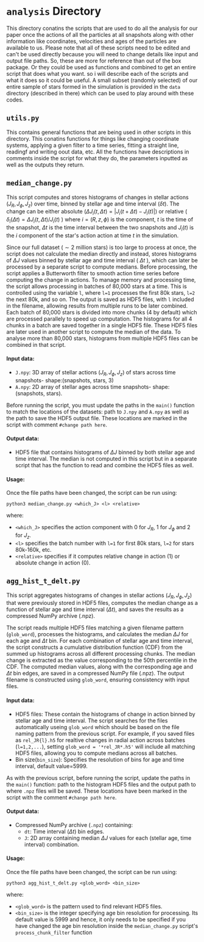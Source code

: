 # `analysis` Directory

This directory conatins the scripts that are used to do all the analysis for our paper once the actions of all the particles at all snapshots along with other information like coordinates, velocities and ages of the particles are available to us. Please note that all of these scripts need to be edited and can't be used directly because you will need to change details like input and output file paths. So, these are more for reference than out of the box package. Or they could be used as functions and combined to get an entire script that does what you want. so i will describe each of the scripts and what it does so it could be useful. A small subset (randomly selected) of our entire sample of stars formed in the simulation is provided in the `data` directory (described in there) which can be used to play around with these codes.

## `utils.py` 
This contains general functions that are being used in other scripts in this directory. This conatins functions for things like changing coordinate systems, applying a given filter to a time series, fitting a straight line, readingf and writing oout data, etc. All the functions have descriptions in comments inside the script for what they do, the parameters inputted as well as the outputs they return.
## `median_change.py`
This script computes and stores histograms of changes in stellar actions ($J_R, J_{\phi}, J_z$) over time, binned by stellar age and time interval ($\delta t$). The change can be either absolute ($\Delta J_i (t,\Delta t) = \left | J_i(t+\Delta t) - J_i(t) \right |$) or relative ( $\delta_i (\Delta t) = \Delta J_i (t,\Delta t)/J_i(t)$ ) where $i = (R,z,\phi)$ is the component, $t$ is the time of the snapshot, $\Delta t$ is the time interval between the two snapshots and $J_i(t)$ is the $i$ component of the star's action action at time $t$ in the simulation.

  Since our full dataset ($\sim 2$ million stars) is too large to process at once, the script does not calculate the median directly and instead, stores histograms of $\Delta J$ values binned by stellar age and time interval ( $\Delta t$ ), which can later be processed by a separate script to compute medians. Before processing, the script applies a Butterworth filter to smooth action time series before computing the change in actions. To manage memory and processing time, the script allows processing in batches of 80,000 stars at a time. This is controlled using the variable `l`, where `l=1` processes the first 80k stars, `l=2` the next 80k, and so on. The output is saved as HDF5 files, with `l` included in the filename, allowing results from multiple runs to be later combined. Each batch of 80,000 stars is divided into more chunks (4 by default) which are processed parallely to speed up computation. The histograms for all 4 chunks in a batch are saved together in a single HDF5 file. These HDF5 files are later used in another script to compute the median of the data. To analyse more than 80,000 stars, histograms from multiple HDF5 files can be combined in that script.

  #### Input data:
  - `J.npy`: 3D array of stellar actions ($J_R, J_{\phi}, J_z$) of stars across time snapshots- shape:(snapshots, stars, 3)
  - `A.npy`: 2D array of stellar ages across time snapshots- shape: (snapshots, stars).
    
  Before running the script, you must update the paths in the `main()` function to match the locations of the datasets: path to `J.npy` and `A.npy` as well as the path to save the HDF5 output file. These locations are marked in the script with comment `#change path here`.
#### Output data:
- HDF5 file that contains histograms of $\Delta J$ binned by both stellar age and time interval. The median is not computed in this script but in a separate script that has the function to read and combine the HDF5 files as well.
#### Usage:
Once the file paths have been changed, the script can be run using:
```
python3 median_change.py <which_J> <l> <relative>
```
where:
- `<which_J>` specifies the action component with 0 for $J_R$, 1 for $J_{\phi}$ and 2 for $J_z$.
- `<l>` specifies the batch number with `l=1` for first 80k stars, `l=2` for stars 80k-160k, etc.
- `<relative>` specifies if it computes relative change in action (1) or absolute change in action (0).

## `agg_hist_t_delt.py`
This script aggregates histograms of changes in stellar actions ($J_R, J_{\phi}, J_z$) that were previously stored in HDF5 files, computes the median change as a function of stellar age and time interval ($\Delta t$), and saves the results as a compressed NumPy archive (.npz).

The script reads multiple HDF5 files matching a given filename pattern (`glob_word`), processes the histograms, and calculates the median $\Delta J$ for each age and $\Delta t$ bin. For each combination of stellar age and time interval, the script constructs a cumulative distribution function (CDF) from the summed up histograms across all different processing chunks. The median change is extracted as the value corresponding to the 50th percentile in the CDF. The computed median values, along with the corresponding age and $\Delta t$ bin edges, are saved in a compressed NumPy file (.npz). The output filename is constructed using `glob_word`, ensuring consistency with input files.

#### Input data:
- HDF5 files: These contain the histograms of change in action binned by stellar age and time interval. The script searches for the files automatically useing `glob_word` which should be based on the file naming pattern from the previous script. For example, if you saved files as `rel_JR{l}.h5` for realtive changes in radial action across batches (`l=1,2,...`), setting `glob_word = '*rel_JR*.h5'` will include all matching HDF5 files, allowing you to compute medians across all batches.
- Bin size(`bin_size`): Specifies the resolution of bins for age and time interval, default value=5999.
  
As with the previous script, before running the script, update the paths in the `main()` function: path to the histogram HDF5 files and the output path to where `.npz` files will be saved. These locations have been marked in the script with the comment `#change path here`.
#### Output data:
- Compressed NumPy archive (`.npz`) containing:
  - `dt`: Time interval ($\Delta t$) bin edges.
  - `J`: 2D array containing median $\Delta J$ values for each (stellar age, time interval) combination.
#### Usage:
Once the file paths have been changed, the script can be run using:
```
python3 agg_hist_t_delt.py <glob_word> <bin_size>
```
where:
- `<glob_word>` is the pattern used to find relevant HDF5 files.
- `<bin_size>` is the integer specifying age bin resolution for processing. Its default value is 5999 and hence, it only needs to be specified if you have changed the age bin resolution inside the `median_change.py` script's `process_chunk_filter` function
